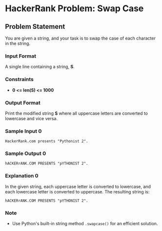 # HackerRank Problem: Swap Case

## Problem Statement

You are given a string, and your task is to swap the case of each character in the string.

### Input Format
A single line containing a string, **S**.

### Constraints
- **0 \<= len(S) \<= 1000**

### Output Format
Print the modified string **S** where all uppercase letters are converted to lowercase and vice versa.

### Sample Input 0
```
HackerRank.com presents "Pythonist 2".
```

### Sample Output 0
```
hACKERrANK.COM PRESENTS "pYTHONIST 2".
```

### Explanation 0
In the given string, each uppercase letter is converted to lowercase, and each lowercase letter is converted to uppercase. The resulting string is:
```
hACKERrANK.COM PRESENTS "pYTHONIST 2".
```

### Note
- Use Python's built-in string method `.swapcase()` for an efficient solution.
